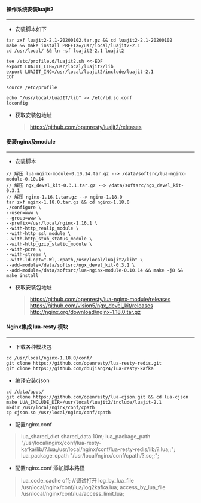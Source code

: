 #### 操作系统安装luajit2

---
- 安装脚本如下
```  
tar zxf luajit2-2.1-20200102.tar.gz && cd luajit2-2.1-20200102  
make && make install PREFIX=/usr/local/luajit2-2.1  
cd /usr/local/ && ln -sf luajit2-2.1 luajit2  

tee /etc/profile.d/luajit2.sh <<-EOF  
export LUAJIT_LIB=/usr/local/luajit2/lib  
export LUAJIT_INC=/usr/local/luajit2/include/luajit-2.1
EOF  

source /etc/profile  

echo "/usr/local/LuaJIT/lib" >> /etc/ld.so.conf  
ldconfig  
```
- 获取安装包地址
  
  > https://github.com/openresty/luajit2/releases  

#### 安装nginx及module
---
- 安装脚本
```
// 解压 lua-nginx-module-0.10.14.tar.gz --> /data/softsrc/lua-nginx-module-0.10.14
// 解压 ngx_devel_kit-0.3.1.tar.gz --> /data/softsrc/ngx_devel_kit-0.3.1
// 解压 nginx-1.16.1.tar.gz --> nginx-1.18.0
tar zxf nginx-1.18.0.tar.gz && cd nginx-1.18.0
./configure \
--user=www \
--group=www \
--prefix=/usr/local/nginx-1.16.1 \
--with-http_realip_module \
--with-http_ssl_module \
--with-http_stub_status_module \
--with-http_gzip_static_module \
--with-pcre \
--with-stream \
--with-ld-opt="-Wl,-rpath,/usr/local/luajit2/lib" \
--add-module=/data/softsrc/ngx_devel_kit-0.3.1 \
--add-module=/data/softsrc/lua-nginx-module-0.10.14 && make -j8 && make install
```
- 获取安装包地址
  > https://github.com/openresty/lua-nginx-module/releases
  > https://github.com/vision5/ngx_devel_kit/releases
  > http://nginx.org/download/nginx-1.18.0.tar.gz

#### Nginx集成 lua-resty 模块
---
- 下载各种模块包
```
cd /usr/local/nginx-1.18.0/conf/
git clone https://github.com/openresty/lua-resty-redis.git
git clone https://github.com/doujiang24/lua-resty-kafka
```

- 编译安装cjson
```
cd /data/apps/
git clone https://github.com/openresty/lua-cjson.git && cd lua-cjson
make LUA_INCLUDE_DIR=/usr/local/luajit2/include/luajit-2.1
mkdir /usr/local/nginx/conf/cpath
cp cjson.so /usr/local/nginx/conf/cpath
```

- 配置nginx.conf
> lua_shared_dict shared_data 10m;
> lua_package_path "/usr/local/nginx/conf/lua-resty-kafka/lib/?.lua;/usr/local/nginx/conf/lua-resty-redis/lib/?.lua;;";
> lua_package_cpath "/usr/local/nginx/conf/cpath/?.so;;";

- 配置nginx.conf 添加脚本路径
> lua_code_cache off;    //调试打开
> log_by_lua_file /usr/local/nginx/conf/lua/log2kafka.lua;
> access_by_lua_file /usr/local/nginx/conf/lua/access_limit.lua;